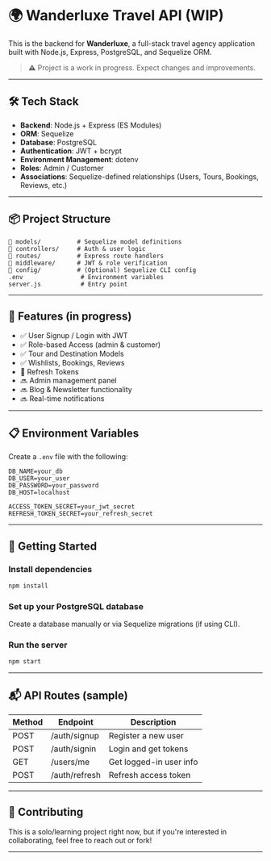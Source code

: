 
# 🌍 Wanderluxe Travel API (WIP)

This is the backend for **Wanderluxe**, a full-stack travel agency application built with Node.js, Express, PostgreSQL, and Sequelize ORM.

> ⚠️ Project is a work in progress. Expect changes and improvements.

---

## 🛠 Tech Stack

- **Backend**: Node.js + Express (ES Modules)
- **ORM**: Sequelize
- **Database**: PostgreSQL
- **Authentication**: JWT + bcrypt
- **Environment Management**: dotenv
- **Roles**: Admin / Customer
- **Associations**: Sequelize-defined relationships (Users, Tours, Bookings, Reviews, etc.)

---

## 📦 Project Structure

```
📁 models/          # Sequelize model definitions
📁 controllers/     # Auth & user logic
📁 routes/          # Express route handlers
📁 middleware/      # JWT & role verification
📁 config/          # (Optional) Sequelize CLI config
.env                # Environment variables
server.js           # Entry point
```

---

## 🧪 Features (in progress)

- ✅ User Signup / Login with JWT
- ✅ Role-based Access (admin & customer)
- ✅ Tour and Destination Models
- ✅ Wishlists, Bookings, Reviews
- 🔄 Refresh Tokens
- 🔜 Admin management panel
- 🔜 Blog & Newsletter functionality
- 🔜 Real-time notifications

---

## 📋 Environment Variables

Create a `.env` file with the following:

```env
DB_NAME=your_db
DB_USER=your_user
DB_PASSWORD=your_password
DB_HOST=localhost

ACCESS_TOKEN_SECRET=your_jwt_secret
REFRESH_TOKEN_SECRET=your_refresh_secret
```

---

## 🚀 Getting Started

### Install dependencies

```bash
npm install
```

### Set up your PostgreSQL database

Create a database manually or via Sequelize migrations (if using CLI).

### Run the server

```bash
npm start
```

---

## 📬 API Routes (sample)

| Method | Endpoint          | Description               |
|--------|-------------------|---------------------------|
| POST   | /auth/signup      | Register a new user       |
| POST   | /auth/signin      | Login and get tokens      |
| GET    | /users/me         | Get logged-in user info   |
| POST   | /auth/refresh     | Refresh access token      |

---

## 🙌 Contributing

This is a solo/learning project right now, but if you're interested in collaborating, feel free to reach out or fork!

---